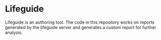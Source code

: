 # Lifeguide

Lifeguide is an authoring tool. The code in this repository works on reports generated by the lifeguide server and generates a custom report for further analysis.

